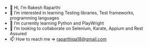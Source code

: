 - 👋 Hi, I’m Rakesh Raparthi
- 👀 I’m interested in learning Testing libraries, Test frameworks, programming languages
- 🌱 I’m currently learning Python and PlayWright
- 💞️ I’m looking to collaborate on Selenium, Karate, Appium and Rest Assured
- 📫 How to reach me => raparthiqa18@gmail.com

<!---
raparthiqa18/raparthiqa18 is a ✨ special ✨ repository because its `README.md` (this file) appears on your GitHub profile.
You can click the Preview link to take a look at your changes.
--->
